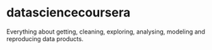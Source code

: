 # datasciencecoursera
Everything about getting, cleaning, exploring, analysing, modeling and reproducing data products.
